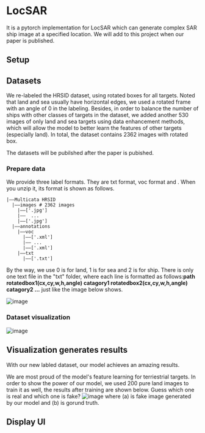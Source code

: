# LocSAR
It is a pytorch implementation for LocSAR which can generate complex SAR ship image at a specified location.
We will add to this project when our paper is published.
## Setup
## Datasets
We re-labeled the HRSID dataset, using rotated boxes for all targets. Noted that land and sea usually have horizontal edges, we used a rotated frame with an angle of 0 in the labeling. Besides, in order to balance the number of ships with other classes of targets in the dataset, we added another 530 images of only land and sea targets using data enhancement methods, which will allow the model to better learn the features of other targets (especially land). In total, the dataset contains 2362 images with rotated box.

The datasets will be pubilshed after the paper is pubished.
### Prepare data
We provide three label formats. They are txt format, voc format and . When you unzip it, its format is shown as follows.
```
|——Multicata HRSID
  |——images # 2362 images
    |——['.jpg']
    |——  ...
    |——['.jpg']
  |——annotations
    |——voc
      |——['.xml']
      |—— ...
      |——['.xml']
    |——txt
      |——['.txt']
```
By the way, we use 0 is for land, 1 is for sea and 2 is for ship.
There is only one text file in the "txt" folder, where each line is formatted as follows:**path rotatedbox1(cx,cy,w,h,angle) catagory1 rotatedbox2(cx,cy,w,h,angle) catagory2 ...** just like the image below shows.

![image](https://github.com/waeada/LocSAR/blob/main/images/image1.png)



### Dataset visualization 
![image](https://github.com/waeada/LocSAR/blob/main/images/image3.png)

## Visualization generates results
With our new labled dataset, our model achieves an amazing results.

We are most proud of the model's feature learning for terriestrial targets. In order to show the power of our model, we used 200 pure land images to train it as well, the results after training are shown below. Guess which one is real and which one is fake?
![image](https://github.com/waeada/LocSAR/blob/main/images/image4.png)
where (a) is fake image generated by our model and (b) is gorund truth.

## Display UI
